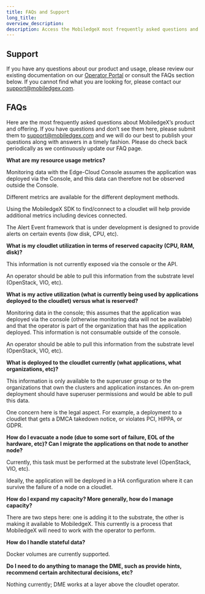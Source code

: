 ```yaml
---
title: FAQs and Support
long_title:
overview_description:
description: Access the MobiledgeX most frequently asked questions and answers on terminology and how the platform operates.
---
```


## Support  

If you have any questions about our product and usage, please review our existing documentation on our [Operator Portal](/operator/index.md) or consult the FAQs section below. If you cannot find what you are looking for, please contact our [support@mobiledgex.com](support@mobiledgex.com).

## FAQs

Here are the most frequently asked questions about MobiledgeX’s product and offering. If you have questions and don’t see them here, please submit them to [support@mobiledgex.com](support@mobiledgex.com) and we will do our best to publish your questions along with answers in a timely fashion. Please do check back periodically as we continuously update our FAQ page.

**What are my resource usage metrics?**

Monitoring data with the Edge-Cloud Console assumes the application was deployed via the Console, and this data can therefore not be observed outside the Console.

Different metrics are available for the different deployment methods.

Using the MobiledgeX SDK to find/connect to a cloudlet will help provide additional metrics including devices connected.

The Alert Event framework that is under development is designed to provide alerts on certain events (low disk, CPU, etc).

**What is my cloudlet utilization in terms of reserved capacity (CPU, RAM, disk)?**

This information is not currently exposed via the console or the API.

An operator should be able to pull this information from the substrate level (OpenStack, VIO, etc).

**What is my active utilization (what is currently being used by applications deployed to the cloudlet) versus what is reserved?**

Monitoring data in the console; this assumes that the application was deployed via the console (otherwise monitoring data will not be available) and that the operator is part of the organization that has the application deployed. This information is not consumable outside of the console.

An operator should be able to pull this information from the substrate level (OpenStack, VIO, etc).

**What is deployed to the cloudlet currently (what applications, what organizations, etc)?**

This information is only available to the superuser group or to the organizations that own the clusters and application instances. An on-prem deployment should have superuser permissions and would be able to pull this data.

One concern here is the legal aspect. For example, a deployment to a cloudlet that gets a DMCA takedown notice, or violates PCI, HIPPA, or GDPR.

**How do I evacuate a node (due to some sort of failure, EOL of the hardware, etc)? Can I migrate the applications on that node to another node?**

Currently, this task must be performed at the substrate level (OpenStack, VIO, etc).

Ideally, the application will be deployed in a HA configuration where it can survive the failure of a node on a cloudlet.

**How do I expand my capacity? More generally, how do I manage capacity?**

There are two steps here: one is adding it to the substrate, the other is making it available to MobiledgeX. This currently is a process that MobiledgeX will need to work with the operator to perform.

**How do I handle stateful data?**

Docker volumes are currently supported.

**Do I need to do anything to manage the DME, such as provide hints, recommend certain architectural decisions, etc?**

Nothing currently; DME works at a layer above the cloudlet operator.

